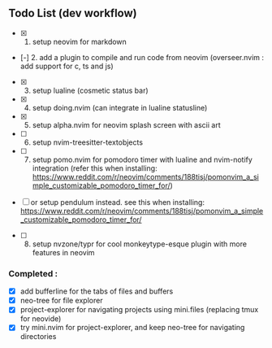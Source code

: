 ## Todo List (dev workflow)

- [x] 1. setup neovim for markdown

- [-] 2. add a plugin to compile and run code from neovim (overseer.nvim : add support for c, ts and js)

- [x] 3. setup lualine (cosmetic status bar)

- [x] 4. setup doing.nvim (can integrate in lualine statusline)

- [x] 5. setup alpha.nvim for neovim splash screen with ascii art

- [ ] 6. setup nvim-treesitter-textobjects

- [ ] 7. setup pomo.nvim for pomodoro timer with lualine and nvim-notify integration 
(refer this when installing:
 https://www.reddit.com/r/neovim/comments/188tisj/pomonvim_a_simple_customizable_pomodoro_timer_for/)

- [ ] or setup pendulum instead. see this when installing:
https://www.reddit.com/r/neovim/comments/188tisj/pomonvim_a_simple_customizable_pomodoro_timer_for/

- [ ] 8. setup nvzone/typr for cool monkeytype-esque plugin with more features in neovim













### Completed :

- [x] add bufferline for the tabs of files and buffers
- [x] neo-tree for file explorer
- [x] project-explorer for navigating projects using mini.files (replacing tmux for neovide)
- [x] try mini.nvim for project-explorer, and keep neo-tree for navigating directories
